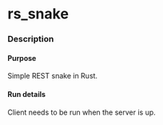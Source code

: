 # rs_snake

### Description

#### Purpose
Simple REST snake in Rust.

#### Run details
Client needs to be run when the server is up.